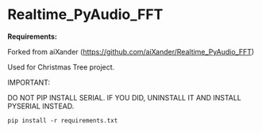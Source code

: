 # Realtime_PyAudio_FFT


**Requirements:**

Forked from aiXander (https://github.com/aiXander/Realtime_PyAudio_FFT)

Used for Christmas Tree project. 

IMPORTANT:

DO NOT PIP INSTALL SERIAL. IF YOU DID, UNINSTALL IT AND INSTALL PYSERIAL INSTEAD.

`pip install -r requirements.txt`

